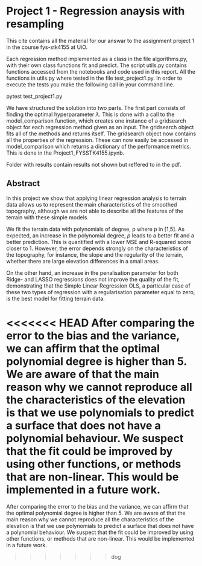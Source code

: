 # Project 1 - Regression anaysis with resampling
This cite contains all the material for our answar to the assignment project 1 in the course fys-stk4155 at UiO. 

Each regression method implemented as a class in the file algorithms.py, with their own class functions fit and predict. The script utils.py contains functions accessed from the notebooks and code used in this report. All the functions in utils.py where tested in the file test_project1.py. In order to execute the tests you make the following call in your command line. 

pytest test_project1.py


We have structured the solution into two parts. The first part consists of finding the optimal hyperparameter $\lambda$. This is done with a call to the model_comparison function, which creates one instance of a gridsearch object for each regression method given as an input. The gridsearch object fits all of the methods and returns itself. The gridsearch object now contains all the properties of the regression. These can now easily be accessed in model_comparison which returns a dictionary of the performance metrics. This is done in the Project1_FYSSTK4155.ipynb. 

Folder with results contain results not shown but reffered to in the pdf.

## Abstract
In this project we show that applying linear regression analysis to terrain data allows us to represent the main characteristics of the smoothed topography, although we are not able to describe all the features of the terrain with these simple models. 

We fit the terrain data with polynomials of degree, p where p in [1,5]. As expected, an increase in the polynomial degree, $p$ leads to a better fit and a better prediction. This is quantified with a lower MSE and R-squared score closer to 1. However, the error depends strongly on the characteristics of the topography, for instance, the slope and the regularity of the terrain, whether there are large elevation differences in a small areas. 

On the other hand, an increase in the penalisation parameter for both Ridge- and LASSO regressions does not improve the quality of the fit, demonstrating that the Simple Linear Regression OLS, a particular case of these two types of regression with a regularisation parameter equal to zero, is the best model for fitting terrain data. 

<<<<<<< HEAD
After comparing the error to the bias and the variance, we can affirm that the optimal polynomial degree is higher than 5. We are aware of that the main reason why we cannot reproduce all the characteristics of the elevation is that we use polynomials to predict a surface that does not have a polynomial behaviour. We suspect that the fit could be improved by using other functions, or methods that are non-linear. This would be implemented in a future work.
=======
After comparing the error to the bias and the variance, we can affirm that the optimal polynomial degree is higher than 5. We are aware of that the main reason why we cannot reproduce all the characteristics of the elevation is that we use polynomials to predict a surface that does not have a polynomial behaviour. We suspect that the fit could be improved by using other functions, or methods that are non-linear. This would be implemented in a future work.
>>>>>>> dog
